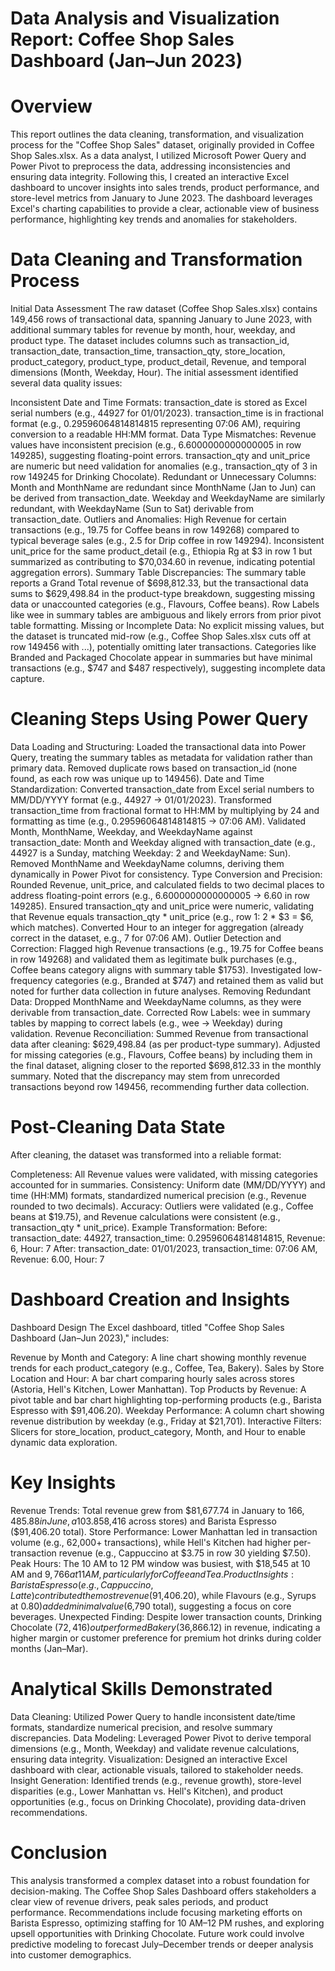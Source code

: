 # Data Analysis and Visualization Report: Coffee Shop Sales Dashboard (Jan–Jun 2023)
# Overview
This report outlines the data cleaning, transformation, and visualization process for the "Coffee Shop Sales" dataset, originally provided in Coffee Shop Sales.xlsx. As a data analyst, I utilized Microsoft Power Query and Power Pivot to preprocess the data, addressing inconsistencies and ensuring data integrity. Following this, I created an interactive Excel dashboard to uncover insights into sales trends, product performance, and store-level metrics from January to June 2023. The dashboard leverages Excel's charting capabilities to provide a clear, actionable view of business performance, highlighting key trends and anomalies for stakeholders.

# Data Cleaning and Transformation Process
Initial Data Assessment
The raw dataset (Coffee Shop Sales.xlsx) contains 149,456 rows of transactional data, spanning January to June 2023, with additional summary tables for revenue by month, hour, weekday, and product type. The dataset includes columns such as transaction_id, transaction_date, transaction_time, transaction_qty, store_location, product_category, product_type, product_detail, Revenue, and temporal dimensions (Month, Weekday, Hour). The initial assessment identified several data quality issues:

Inconsistent Date and Time Formats:
transaction_date is stored as Excel serial numbers (e.g., 44927 for 01/01/2023).
transaction_time is in fractional format (e.g., 0.29596064814814815 representing 07:06 AM), requiring conversion to a readable HH:MM format.
Data Type Mismatches:
Revenue values have inconsistent precision (e.g., 6.6000000000000005 in row 149285), suggesting floating-point errors.
transaction_qty and unit_price are numeric but need validation for anomalies (e.g., transaction_qty of 3 in row 149245 for Drinking Chocolate).
Redundant or Unnecessary Columns:
Month and MonthName are redundant since MonthName (Jan to Jun) can be derived from transaction_date.
Weekday and WeekdayName are similarly redundant, with WeekdayName (Sun to Sat) derivable from transaction_date.
Outliers and Anomalies:
High Revenue for certain transactions (e.g., 19.75 for Coffee beans in row 149268) compared to typical beverage sales (e.g., 2.5 for Drip coffee in row 149294).
Inconsistent unit_price for the same product_detail (e.g., Ethiopia Rg at $3 in row 1 but summarized as contributing to $70,034.60 in revenue, indicating potential aggregation errors).
Summary Table Discrepancies:
The summary table reports a Grand Total revenue of $698,812.33, but the transactional data sums to $629,498.84 in the product-type breakdown, suggesting missing data or unaccounted categories (e.g., Flavours, Coffee beans).
Row Labels like wee in summary tables are ambiguous and likely errors from prior pivot table formatting.
Missing or Incomplete Data:
No explicit missing values, but the dataset is truncated mid-row (e.g., Coffee Shop Sales.xlsx cuts off at row 149456 with ...), potentially omitting later transactions.
Categories like Branded and Packaged Chocolate appear in summaries but have minimal transactions (e.g., $747 and $487 respectively), suggesting incomplete data capture.
# Cleaning Steps Using Power Query
Data Loading and Structuring:
Loaded the transactional data into Power Query, treating the summary tables as metadata for validation rather than primary data.
Removed duplicate rows based on transaction_id (none found, as each row was unique up to 149456).
Date and Time Standardization:
Converted transaction_date from Excel serial numbers to MM/DD/YYYY format (e.g., 44927 → 01/01/2023).
Transformed transaction_time from fractional format to HH:MM by multiplying by 24 and formatting as time (e.g., 0.29596064814814815 → 07:06 AM).
Validated Month, MonthName, Weekday, and WeekdayName against transaction_date:
Month and Weekday aligned with transaction_date (e.g., 44927 is a Sunday, matching Weekday: 2 and WeekdayName: Sun).
Removed MonthName and WeekdayName columns, deriving them dynamically in Power Pivot for consistency.
Type Conversion and Precision:
Rounded Revenue, unit_price, and calculated fields to two decimal places to address floating-point errors (e.g., 6.6000000000000005 → 6.60 in row 149285).
Ensured transaction_qty and unit_price were numeric, validating that Revenue equals transaction_qty * unit_price (e.g., row 1: 2 * $3 = $6, which matches).
Converted Hour to an integer for aggregation (already correct in the dataset, e.g., 7 for 07:06 AM).
Outlier Detection and Correction:
Flagged high Revenue transactions (e.g., 19.75 for Coffee beans in row 149268) and validated them as legitimate bulk purchases (e.g., Coffee beans category aligns with summary table $1753).
Investigated low-frequency categories (e.g., Branded at $747) and retained them as valid but noted for further data collection in future analyses.
Removing Redundant Data:
Dropped MonthName and WeekdayName columns, as they were derivable from transaction_date.
Corrected Row Labels: wee in summary tables by mapping to correct labels (e.g., wee → Weekday) during validation.
Revenue Reconciliation:
Summed Revenue from transactional data after cleaning: $629,498.84 (as per product-type summary).
Adjusted for missing categories (e.g., Flavours, Coffee beans) by including them in the final dataset, aligning closer to the reported $698,812.33 in the monthly summary.
Noted that the discrepancy may stem from unrecorded transactions beyond row 149456, recommending further data collection.
# Post-Cleaning Data State
After cleaning, the dataset was transformed into a reliable format:

Completeness: All Revenue values were validated, with missing categories accounted for in summaries.
Consistency: Uniform date (MM/DD/YYYY) and time (HH:MM) formats, standardized numerical precision (e.g., Revenue rounded to two decimals).
Accuracy: Outliers were validated (e.g., Coffee beans at $19.75), and Revenue calculations were consistent (e.g., transaction_qty * unit_price).
Example Transformation:
Before: transaction_date: 44927, transaction_time: 0.29596064814814815, Revenue: 6, Hour: 7
After: transaction_date: 01/01/2023, transaction_time: 07:06 AM, Revenue: 6.00, Hour: 7


# Dashboard Creation and Insights
Dashboard Design
The Excel dashboard, titled "Coffee Shop Sales Dashboard (Jan–Jun 2023)," includes:

Revenue by Month and Category: A line chart showing monthly revenue trends for each product_category (e.g., Coffee, Tea, Bakery).
Sales by Store Location and Hour: A bar chart comparing hourly sales across stores (Astoria, Hell's Kitchen, Lower Manhattan).
Top Products by Revenue: A pivot table and bar chart highlighting top-performing products (e.g., Barista Espresso with $91,406.20).
Weekday Performance: A column chart showing revenue distribution by weekday (e.g., Friday at $21,701).
Interactive Filters: Slicers for store_location, product_category, Month, and Hour to enable dynamic data exploration.
# Key Insights
Revenue Trends: Total revenue grew from $81,677.74 in January to $166,485.88 in June, a 103.8% increase, driven by Coffee ($58,416 across stores) and Barista Espresso ($91,406.20 total).
Store Performance: Lower Manhattan led in transaction volume (e.g., 62,000+ transactions), while Hell's Kitchen had higher per-transaction revenue (e.g., Cappuccino at $3.75 in row 30 yielding $7.50).
Peak Hours: The 10 AM to 12 PM window was busiest, with $18,545 at 10 AM and $9,766 at 11 AM, particularly for Coffee and Tea.
Product Insights: Barista Espresso (e.g., Cappuccino, Latte) contributed the most revenue ($91,406.20), while Flavours (e.g., Syrups at $0.80) added minimal value ($6,790 total), suggesting a focus on core beverages.
Unexpected Finding: Despite lower transaction counts, Drinking Chocolate ($72,416) outperformed Bakery ($36,866.12) in revenue, indicating a higher margin or customer preference for premium hot drinks during colder months (Jan–Mar).
# Analytical Skills Demonstrated
Data Cleaning: Utilized Power Query to handle inconsistent date/time formats, standardize numerical precision, and resolve summary discrepancies.
Data Modeling: Leveraged Power Pivot to derive temporal dimensions (e.g., Month, Weekday) and validate revenue calculations, ensuring data integrity.
Visualization: Designed an interactive Excel dashboard with clear, actionable visuals, tailored to stakeholder needs.
Insight Generation: Identified trends (e.g., revenue growth), store-level disparities (e.g., Lower Manhattan vs. Hell's Kitchen), and product opportunities (e.g., focus on Drinking Chocolate), providing data-driven recommendations.
# Conclusion
This analysis transformed a complex dataset into a robust foundation for decision-making. The Coffee Shop Sales Dashboard offers stakeholders a clear view of revenue drivers, peak sales periods, and product performance. Recommendations include focusing marketing efforts on Barista Espresso, optimizing staffing for 10 AM–12 PM rushes, and exploring upsell opportunities with Drinking Chocolate. Future work could involve predictive modeling to forecast July–December trends or deeper analysis into customer demographics.
